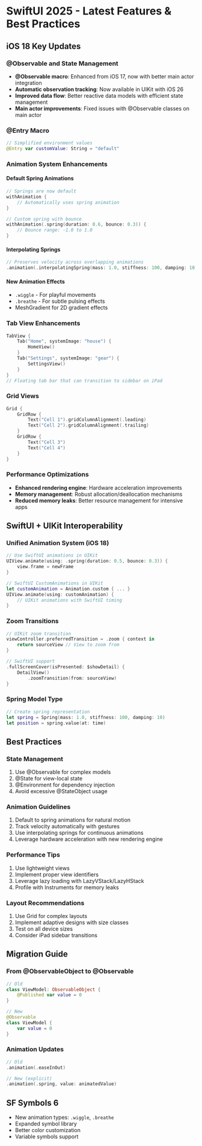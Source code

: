 # SwiftUI 2025 - Latest Features & Best Practices

## iOS 18 Key Updates

### @Observable and State Management
- **@Observable macro**: Enhanced from iOS 17, now with better main actor integration
- **Automatic observation tracking**: Now available in UIKit with iOS 26
- **Improved data flow**: Better reactive data models with efficient state management
- **Main actor improvements**: Fixed issues with @Observable classes on main actor

### @Entry Macro
```swift
// Simplified environment values
@Entry var customValue: String = "default"
```

### Animation System Enhancements

#### Default Spring Animations
```swift
// Springs are now default
withAnimation {
    // Automatically uses spring animation
}

// Custom spring with bounce
withAnimation(.spring(duration: 0.6, bounce: 0.3)) {
    // Bounce range: -1.0 to 1.0
}
```

#### Interpolating Springs
```swift
// Preserves velocity across overlapping animations
.animation(.interpolatingSpring(mass: 1.0, stiffness: 100, damping: 10, initialVelocity: 0))
```

#### New Animation Effects
- `.wiggle` - For playful movements
- `.breathe` - For subtle pulsing effects
- MeshGradient for 2D gradient effects

### Tab View Enhancements
```swift
TabView {
    Tab("Home", systemImage: "house") {
        HomeView()
    }
    Tab("Settings", systemImage: "gear") {
        SettingsView()
    }
}
// Floating tab bar that can transition to sidebar on iPad
```

### Grid Views
```swift
Grid {
    GridRow {
        Text("Cell 1").gridColumnAlignment(.leading)
        Text("Cell 2").gridColumnAlignment(.trailing)
    }
    GridRow {
        Text("Cell 3")
        Text("Cell 4")
    }
}
```

### Performance Optimizations
- **Enhanced rendering engine**: Hardware acceleration improvements
- **Memory management**: Robust allocation/deallocation mechanisms
- **Reduced memory leaks**: Better resource management for intensive apps

## SwiftUI + UIKit Interoperability

### Unified Animation System (iOS 18)
```swift
// Use SwiftUI animations in UIKit
UIView.animate(using: .spring(duration: 0.5, bounce: 0.3)) {
    view.frame = newFrame
}

// SwiftUI CustomAnimations in UIKit
let customAnimation = Animation.custom { ... }
UIView.animate(using: customAnimation) {
    // UIKit animations with SwiftUI timing
}
```

### Zoom Transitions
```swift
// UIKit zoom transition
viewController.preferredTransition = .zoom { context in
    return sourceView // View to zoom from
}

// SwiftUI support
.fullScreenCover(isPresented: $showDetail) {
    DetailView()
        .zoomTransition(from: sourceView)
}
```

### Spring Model Type
```swift
// Create spring representation
let spring = Spring(mass: 1.0, stiffness: 100, damping: 10)
let position = spring.value(at: time)
```

## Best Practices

### State Management
1. Use @Observable for complex models
2. @State for view-local state
3. @Environment for dependency injection
4. Avoid excessive @StateObject usage

### Animation Guidelines
1. Default to spring animations for natural motion
2. Track velocity automatically with gestures
3. Use interpolating springs for continuous animations
4. Leverage hardware acceleration with new rendering engine

### Performance Tips
1. Use lightweight views
2. Implement proper view identifiers
3. Leverage lazy loading with LazyVStack/LazyHStack
4. Profile with Instruments for memory leaks

### Layout Recommendations
1. Use Grid for complex layouts
2. Implement adaptive designs with size classes
3. Test on all device sizes
4. Consider iPad sidebar transitions

## Migration Guide

### From @ObservableObject to @Observable
```swift
// Old
class ViewModel: ObservableObject {
    @Published var value = 0
}

// New
@Observable
class ViewModel {
    var value = 0
}
```

### Animation Updates
```swift
// Old
.animation(.easeInOut)

// New (explicit)
.animation(.spring, value: animatedValue)
```

## SF Symbols 6
- New animation types: `.wiggle`, `.breathe`
- Expanded symbol library
- Better color customization
- Variable symbols support